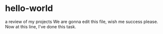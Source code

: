 # hello-world
a review of my projects
We are gonna edit this file, wish me success please.
Now at this line, I've done this task.
